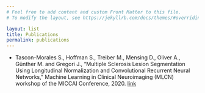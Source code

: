 ```yaml
---
# Feel free to add content and custom Front Matter to this file.
# To modify the layout, see https://jekyllrb.com/docs/themes/#overriding-theme-defaults

layout: list
title: Publications
permalink: publications
---
```


- Tascon-Morales S., Hoffman S., Treiber M., Mensing D., Oliver A., Günther M. and Gregori J., “Multiple Sclerosis Lesion Segmentation Using Longitudinal Normalization and Convolutional Recurrent Neural Networks," Machine Learning in Clinical Neuroimaging (MLCN) workshop of the MICCAI Conference, 2020. [link](https://link.springer.com/chapter/10.1007/978-3-030-66843-3_15)
